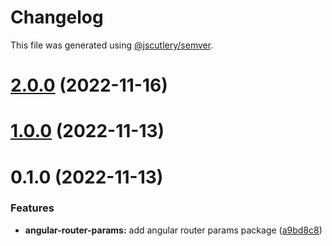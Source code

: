 # Changelog

This file was generated using [@jscutlery/semver](https://github.com/jscutlery/semver).

# [2.0.0](https://github.com/csutorasr/schaman/compare/angular-router-params-1.0.0...angular-router-params-2.0.0) (2022-11-16)

# [1.0.0](https://github.com/csutorasr/schaman/compare/angular-router-params-0.1.0...angular-router-params-1.0.0) (2022-11-13)

# 0.1.0 (2022-11-13)

### Features

- **angular-router-params:** add angular router params package ([a9bd8c8](https://github.com/csutorasr/schaman/commit/a9bd8c882951346a0b1f0ae4b728f3f16fa8e1da))
